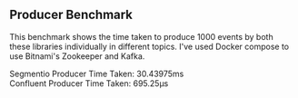 ## Producer Benchmark
This benchmark shows the time taken to produce 1000 events by both these libraries individually in different topics.
I've used Docker compose to use Bitnami's Zookeeper and Kafka.

Segmentio Producer Time Taken: 30.43975ms \
Confluent Producer Time Taken: 695.25µs